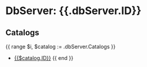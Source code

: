 # DbServer: {{.dbServer.ID}}

## Catalogs

{{ range $i, $catalog := .dbServer.Catalogs }}
- [{{$catalog.ID}}](dbcatalogs/{{$catalog.ID}})
{{ end }}
